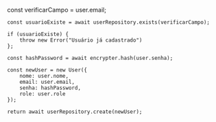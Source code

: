  const verificarCampo = user.email;

    const usuarioExiste = await userRepository.exists(verificarCampo);

    if (usuarioExiste) {
        throw new Error("Usuário já cadastrado")
    };

    const hashPassword = await encrypter.hash(user.senha);

    const newUser = new User({
        nome: user.nome,
        email: user.email,
        senha: hashPassword,
        role: user.role
    });

    return await userRepository.create(newUser);